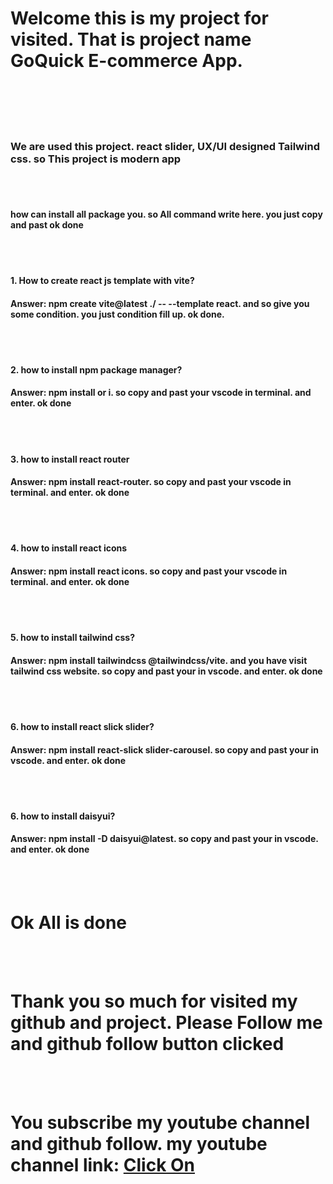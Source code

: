 
<h1>Welcome this is my project for visited. That is project name GoQuick E-commerce App.</h1>
</br>
</br>

</br>
</br>
<h3>We are used this project. react slider, UX/UI designed Tailwind css. so This project is modern app</h3>
</br>
</br>
<h4>how can install all package you. so All command write here. you just copy and past ok done</h4>

</br>
</br>
<h4>1. How to create react js template with vite?</h4>
<h4>Answer: npm create vite@latest ./ -- --template react. and so give you some condition. you just condition fill up. ok done.</h4>



</br>
</br>
<h4>2. how to install npm package manager?</h4>
<h4>Answer: npm install or i. so copy and past your vscode in terminal. and enter. ok done</h4>


</br>
</br>
<h4>3. how to install react router</h4>
<h4>Answer: npm install react-router. so copy and past your vscode in terminal. and enter. ok done</h4>


</br>
</br>
<h4>4. how to install react icons</h4>
<h4>Answer: npm install react icons. so copy and past your vscode in terminal. and enter. ok done</h4>



</br>
</br>
<h4>5. how to install tailwind css?</h4>
<h4>Answer: npm install tailwindcss @tailwindcss/vite. and you have visit tailwind css website. so copy and past your in vscode. and enter. ok done</h4>



</br>
</br>
<h4>6. how to install react slick slider?</h4>
<h4>Answer: npm install react-slick slider-carousel. so copy and past your in vscode. and enter. ok done</h4>

</br>
</br>
<h4>6. how to install daisyui?</h4>
<h4>Answer: npm install -D daisyui@latest. so copy and past your in vscode. and enter. ok done</h4>



</br>
</br>
<h1>Ok All is done</h1>

</br>
</br>
<h1>Thank you so much for visited my github and project. Please Follow me and github follow button clicked</h1>


</br>
</br>
<h1>You subscribe my youtube channel and github follow. my youtube channel link: <a href="https://www.youtube.com/@lifeonthecode">Click On</a></h1>





